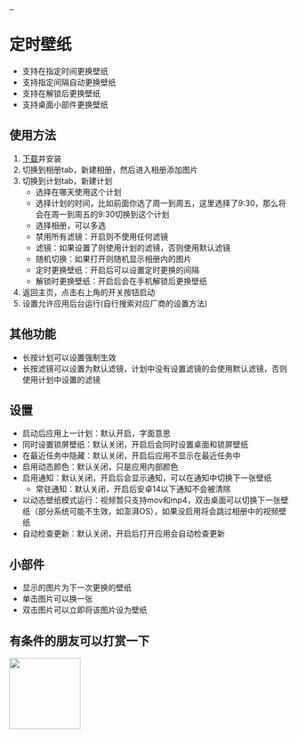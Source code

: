 <a target="_blank" href="https://github.com/Jarvay/workpaper-android/actions/workflows/release.yml">
    <img src="https://img.shields.io/github/actions/workflow/status/Jarvay/workpaper-android/release.yml?style=flat-square" alt="">
</a>
  <a href="https://github.com/Jarvay/workpaper-android/releases">
    <img src="https://img.shields.io/github/downloads/Jarvay/workpaper-android/total.svg?style=flat-square" alt="">
  </a>
  <a href="https://github.com/Jarvay/workpaper-android/releases/latest">
    <img src="https://img.shields.io/github/release/Jarvay/workpaper-android?style=flat-square" alt="">
  </a>

# 定时壁纸

- 支持在指定时间更换壁纸
- 支持指定间隔自动更换壁纸
- 支持在解锁后更换壁纸
- 支持桌面小部件更换壁纸

## 使用方法
1. [下载](https://github.com/Jarvay/workpaper-android/releases)并安装
2. 切换到相册tab，新建相册，然后进入相册添加图片
3. 切换到计划tab，新建计划
   - 选择在哪天使用这个计划
   - 选择计划的时间，比如前面你选了周一到周五，这里选择了9:30，那么将会在周一到周五的9:30切换到这个计划
   - 选择相册，可以多选
   - 禁用所有滤镜：开启则不使用任何滤镜
   - 滤镜：如果设置了则使用计划的滤镜，否则使用默认滤镜
   - 随机切换：如果打开则随机显示相册内的图片
   - 定时更换壁纸：开启后可以设置定时更换的间隔
   - 解锁时更换壁纸：开启后会在手机解锁后更换壁纸
  4. 返回主页，点击右上角的开关按钮启动
  5. 设置允许应用后台运行(自行搜索对应厂商的设置方法)

## 其他功能
- 长按计划可以设置强制生效
- 长按滤镜可以设置为默认滤镜，计划中没有设置滤镜的会使用默认滤镜，否则使用计划中设置的滤镜
   
## 设置
- 启动后应用上一计划：默认开启，字面意思
- 同时设置锁屏壁纸：默认关闭，开启后会同时设置桌面和锁屏壁纸
- 在最近任务中隐藏：默认关闭，开启后应用不显示在最近任务中
- 启用动态颜色：默认关闭，只是应用内部颜色
- 启用通知：默认关闭，开启后会显示通知，可以在通知中切换下一张壁纸
  - 常驻通知：默认关闭，开启后安卓14以下通知不会被清除
- 以动态壁纸模式运行：视频暂只支持mov和mp4，双击桌面可以切换下一张壁纸（部分系统可能不生效，如澎湃OS），如果没启用将会跳过相册中的视频壁纸
- 自动检查更新：默认关闭，开启后打开应用会自动检查更新

## 小部件
- 显示的图片为下一次更换的壁纸
- 单击图片可以换一张
- 双击图片可以立即将该图片设为壁纸

## 有条件的朋友可以打赏一下

<img src="https://cdn.jsdelivr.net/gh/Jarvay/workpaper-android-release@main/wechat.png" alt="" style="width: 128px;" />


